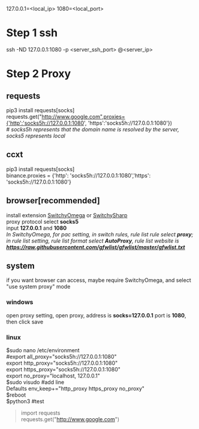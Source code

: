 127.0.0.1=<local_ip>
1080=<local_port>
# Step 1 ssh
ssh -ND 127.0.0.1:1080 -p <server_ssh_port> <usr>@<server_ip>

# Step 2 Proxy
  ## requests
  pip3 install requests[socks]  
  requests.get("http://www.google.com",proxies={'http':'socks5h://127.0.0.1:1080', 'https':'socks5h://127.0.0.1:1080'})  
  \# *socks5h represents that the domain name is resolved by the server, socks5 represents local* 
  ## ccxt
  pip3 install requests[socks]  
  binance.proxies = {'http': 'socks5h://127.0.0.1:1080','https': 'socks5h://127.0.0.1:1080'}  
  ## browser[recommended]
  install extension [SwitchyOmega](https://dujunda.github.io/files/SwitchyOmega.zip) or [SwitchySharp](https://dujunda.github.io/files/SwitchySharp.zip)  
  proxy protocol select **socks5**  
  input **127.0.0.1** and **1080**  
  *In SwitchyOmega, for pac setting, in switch rules, rule list rule select **proxy**; in rule list setting, rule list format select **AutoProxy**, rule list website is **https://raw.githubusercontent.com/gfwlist/gfwlist/master/gfwlist.txt***  
  
  
  ## system
  if you want browser can access, maybe require SwitchyOmega, and select "use system proxy" mode
  ### windows
  open proxy setting, open proxy, address is **socks=127.0.0.1** port is **1080**, then click save
  ### linux
  $sudo nano /etc/environment  
  #export all_proxy="socks5h://127.0.0.1:1080"  
  export http_proxy="socks5h://127.0.0.1:1080"  
  export https_proxy="socks5h://127.0.0.1:1080"  
  export no_proxy="localhost, 127.0.0.1"  
  $sudo visudo #add line  
  Defaults        env_keep+="http_proxy https_proxy no_proxy"  
  $reboot  
  $python3 #test
  >import requests  
  >requests.get("http://www.google.com")  


